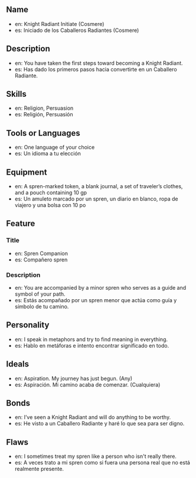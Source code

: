 ## Name
- en: Knight Radiant Initiate (Cosmere)
- es: Iniciado de los Caballeros Radiantes (Cosmere)

## Description
- en: You have taken the first steps toward becoming a Knight Radiant.
- es: Has dado los primeros pasos hacia convertirte en un Caballero Radiante.

## Skills
- en: Religion, Persuasion
- es: Religión, Persuasión

## Tools or Languages
- en: One language of your choice
- es: Un idioma a tu elección

## Equipment
- en: A spren-marked token, a blank journal, a set of traveler’s clothes, and a pouch containing 10 gp
- es: Un amuleto marcado por un spren, un diario en blanco, ropa de viajero y una bolsa con 10 po

## Feature
### Title
- en: Spren Companion
- es: Compañero spren

### Description
- en: You are accompanied by a minor spren who serves as a guide and symbol of your path.
- es: Estás acompañado por un spren menor que actúa como guía y símbolo de tu camino.

## Personality
- en: I speak in metaphors and try to find meaning in everything.
- es: Hablo en metáforas e intento encontrar significado en todo.

## Ideals
- en: Aspiration. My journey has just begun. (Any)
- es: Aspiración. Mi camino acaba de comenzar. (Cualquiera)

## Bonds
- en: I’ve seen a Knight Radiant and will do anything to be worthy.
- es: He visto a un Caballero Radiante y haré lo que sea para ser digno.

## Flaws
- en: I sometimes treat my spren like a person who isn't really there.
- es: A veces trato a mi spren como si fuera una persona real que no está realmente presente.